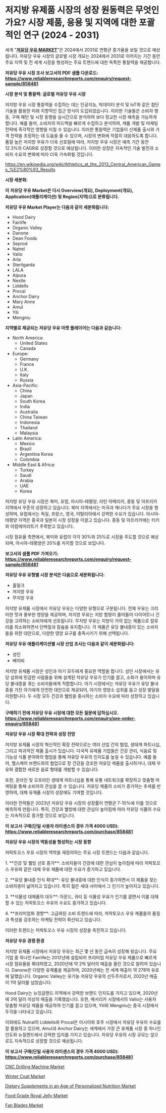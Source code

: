 <p><h1>저지방 유제품 시장의 성장 원동력은 무엇인가요? 시장 제품, 응용 및 지역에 대한 포괄적인 연구 (2024 - 2031)</h1></p><p>세계 "<strong><a href="https://www.reliableresearchreports.com/low-lactose-milk-r858481">저유당 우유 MARKET</a></strong>"은 2024에서 2031로 연평균 증가율을 보일 것으로 예상됩니다. 저유당 우유 시장의 글로벌 시장 개요는 2024에서 2031로 이어지는 기간 동안 주요 지역 및 전 세계 시장을 형성하는 주요 트렌드에 대한 독특한 통찰력을 제공합니다.</p>
<p><strong>저유당 우유 시장 조사 보고서의 PDF 샘플 다운로드: <a href="https://www.reliableresearchreports.com/enquiry/request-sample/858481">https://www.reliableresearchreports.com/enquiry/request-sample/858481</a></strong></p>
<p><strong>시장 분석 및 통찰력: 글로벌 저유당 우유 시장</strong></p>
<p><p>저지방 우유 시장 통찰력을 수집하는 데는 인공지능, 빅데이터 분석 및 IoT와 같은 첨단 기술을 활용한 미래 지향적인 접근 방식이 도입되었습니다. 이러한 기술들은 소비자 행동, 구매 패턴 및 시장 동향을 실시간으로 분석하여 보다 정교한 시장 예측을 가능하게 합니다. 예를 들어, 소비자의 피드백을 빠르게 수집하고 분석하여, 제품 개발 및 마케팅 전략에 즉각적인 영향을 미칠 수 있습니다. 이러한 통찰력은 기업들이 신제품 출시와 가격 전략을 조정하는 데 도움을 줄 수 있으며, 시장의 변화에 적절히 대응하도록 합니다. 품질 높은 저지방 우유가 더욱 선호됨에 따라, 저지방 우유 시장은 예측 기간 동안 12.3%의 CAGR로 성장할 것으로 예상됩니다. 이러한 성장은 지속적인 기술 발전과 소비자 수요의 변화에 따라 더욱 가속화될 것입니다.</p></p>
<p><a href="%7CAUTHORITHY_DOMAIN_URL%7C">https://en.wikipedia.org/wiki/Athletics_at_the_2013_Central_American_Games_%E2%80%93_Results</a></p>
<p><strong>시장 세분화:</strong></p>
<p><strong>이 저유당 우유 Market은 다시 Overview(개요), Deployment(개요), Application(애플리케이션) 및 Region(지역)으로 분류됩니다.</strong></p>
<p><strong>저유당 우유 Market Player는 다음과 같이 세분화됩니다:</strong></p>
<p><ul><li>Hood Dairy</li><li>Fairlife</li><li>Organic Valley</li><li>Danone</li><li>Dean Foods</li><li>Seprod</li><li>Natrel</li><li>Valio</li><li>Arla</li><li>Sterilgarda</li><li>LALA</li><li>Alpura</li><li>Nestle</li><li>Liddells</li><li>Procal</li><li>Anchor Dairy</li><li>Mary Anne</li><li>Amul</li><li>Yili</li><li>Mengniu</li></ul></p>
<p><strong>지역별로 제공되는 저유당 우유 마켓 플레이어는 다음과 같습니다:</strong></p>
<p><ul>
    <li>
        North America:
        <ul>
            <li>United States</li>
            <li>Canada</li>
        </ul>
    </li>
    <li>
        Europe:
        <ul>
            <li>Germany</li>
            <li>France</li>
            <li>U.K.</li>
            <li>Italy</li>
            <li>Russia</li>
        </ul>
    </li>
    <li>
        Asia-Pacific:
        <ul>
            <li>China</li>
            <li>Japan</li>
            <li>South Korea</li>
            <li>India</li>
            <li>Australia</li>
            <li>China Taiwan</li>
            <li>Indonesia</li>
            <li>Thailand</li>
            <li>Malaysia</li>
        </ul>
    </li>
    <li>
        Latin America:
        <ul>
            <li>Mexico</li>
            <li>Brazil</li>
            <li>Argentina Korea</li>
            <li>Colombia</li>
        </ul>
    </li>
    <li>
        Middle East & Africa:
        <ul>
            <li>Turkey</li>
            <li>Saudi</li>
            <li>Arabia</li>
            <li>UAE</li>
            <li>Korea</li>
        </ul>
    </li>
    </ul></p>
<p><p>저지방 유당 우유 시장은 북미, 유럽, 아시아-태평양, 라틴 아메리카, 중동 및 아프리카 지역에서 꾸준히 성장하고 있습니다. 북미 지역에서는 미국과 캐나다가 주요 시장을 형성하며, 유럽에서는 독일, 프랑스, 영국, 이탈리아에서 강력한 수요가 있습니다. 아시아-태평양 지역은 중국과 일본이 시장 성장을 이끌고 있습니다. 중동 및 아프리카에는 터키와 아랍에미리트가 주목받고 있습니다. </p><p>시장 점유율 측면에서, 북미와 유럽이 각각 30%와 25%로 시장을 주도할 것으로 예상되며, 아시아-태평양은 20%를 차지할 것으로 보입니다.</p></p>
<p><strong>보고서의 샘플 PDF 가져오기: <a href="https://www.reliableresearchreports.com/enquiry/request-sample/858481">https://www.reliableresearchreports.com/enquiry/request-sample/858481</a></strong></p>
<p><strong>저유당 우유 유형별 시장 분석은 다음으로 세분화됩니다:</strong></p>
<p><ul><li>홀밀크</li><li>저지방 우유</li><li>무지방 우유</li></ul></p>
<p><p>저지방 유제품 시장에서 저유당 우유는 다양한 유형으로 구분됩니다. 전체 우유는 크리미한 맛과 풍부한 영양을 제공하며, 저지방 우유는 지방 함량이 줄어들어 다이어트나 건강을 고려하는 소비자에게 선호됩니다. 무지방 우유는 지방이 거의 없는 제품으로 칼로리를 최소화하면서 단백질과 칼슘을 유지합니다. 각 제품은 유당 불내증이 있는 소비자들을 위한 대안으로, 다양한 영양 요구를 충족시키기 위해 선택됩니다.</p></p>
<p><strong>저유당 우유 애플리케이션별 시장 산업 조사는 다음과 같이 세분화됩니다:</strong></p>
<p><ul><li>성인</li><li>베이비</li></ul></p>
<p><p>저지방 유제품 시장은 성인과 아기 모두에게 중요한 역할을 합니다. 성인 시장에서는 유당 섭취에 민감한 사람들을 위해 설계된 저유당 우유가 인기를 끌고, 소화가 용이하며 유당 불내증을 겪는 소비자들에게 적합합니다. 아기 시장에서는 저유당 우유가 유당 불내증을 가진 아기에게 안전한 대안으로 제공되어, 아기의 영양소 섭취를 돕고 성장 발달을 지원합니다. 두 시장 모두 건강과 웰빙을 중시하는 소비자 수요에 따라 성장하고 있습니다.</p></p>
<p><strong>구매하기 전에 저유당 우유 시장에 대한 모든 질문에 답하십시오. <a href="https://www.reliableresearchreports.com/enquiry/pre-order-enquiry/858481">https://www.reliableresearchreports.com/enquiry/pre-order-enquiry/858481</a></strong></p>
<p><strong>저유당 우유 시장 확대 전략과 성장 전망</strong></p>
<p><p>저지방 유제품 시장의 혁신적인 확장 전략으로는 여러 산업 간의 협업, 생태계 파트너십, 그리고 파괴적인 제품 출시가 있습니다. 다국적 유제품 기업들은 건강 관리, 식음료 및 기능성 식품 분야와의 협업을 통해 저유당 우유의 인지도를 높일 수 있습니다. 예를 들어, 헬스케어 브랜드와의 협업으로 장 건강을 강조한 저유당 제품을 출시하거나, 대체 우유와 결합한 새로운 음료 형태를 개발할 수 있습니다.</p><p>또한, 온라인 및 오프라인 생태계 파트너십을 통해 유통 네트워크를 확장하고 맞춤형 마케팅을 통해 소비자의 관심을 끌 수 있습니다. 저유당 제품의 소비가 증가하는 추세를 반영하여, 대체 유제품 시장의 성장에도 기여할 것입니다.</p><p>이러한 전략들은 2023년 저유당 우유 시장의 성장률이 연평균 7-10%에 이를 것으로 예측하게 만듭니다. 특히, 건강과 웰빙에 대한 관심이 높아짐에 따라 저유당 식품의 수요는 지속적으로 증가할 것으로 보입니다.</p></p>
<p><strong>이 보고서 구매(단일 사용자 라이센스의 경우 가격 4000 USD): <a href="https://www.reliableresearchreports.com/purchase/858481">https://www.reliableresearchreports.com/purchase/858481</a></strong></p>
<p><strong>저유당 우유 시장의 역동성을 형성하는 시장 동향</strong></p>
<p><p> 저락토오스 우유 시장의 역학을 재정의하는 주요 시장 트렌드는 다음과 같습니다.</p><p>1. **건강 및 웰빙 선호 증가**: 소비자들이 건강에 대한 관심이 높아짐에 따라 저락토오스 우유와 같은 대체 우유 제품에 대한 수요가 증가하고 있습니다. </p><p>2. **유당 불내증 인식 확대**: 유당 불내증에 대한 인식이 증가하면서 이 제품을 찾는 소비자층이 넓어지고 있습니다. 특히 젊은 세대 사이에서 그 인기가 높아지고 있습니다.</p><p>3. **식물성 대체품의 대두**: 아몬드, 귀리 등 식물성 우유가 인기를 끌면서 이를 대체할 수 있는 저락토오스 우유의 수요도 증가하고 있습니다.</p><p>4. **프리미엄화 경향**: 고급화된 소비 트렌드에 따라, 저락토오스 우유 제품들의 품질과 특성을 강조하는 마케팅 전략이 확산되고 있습니다.</p><p>이러한 트렌드는 저락토오스 우유 시장의 성장을 촉진하고 있습니다.</p></p>
<p><strong>저유당 우유 경쟁 환경</strong></p>
<p><p>저지방 유제품 시장에서 저유당 우유는 최근 몇 년 동안 급속히 성장해 왔습니다. 주요 기업 중 하나인 Fairlife는 2012년에 설립되어 프리미엄 저유당 우유 제품으로 빠르게 시장 점유율을 확대하였고, 2020년에 약 2억 달러의 매출을 올린 것으로 알려져 있습니다. Danone은 다양한 유제품을 제공하며, 2020년에는 전 세계 매출이 약 278억 유로에 달했습니다. Organic Valley는 유기농 저유당 우유의 선두주자로서, 2020년 매출이 1억 달러를 넘었습니다.</p><p>Hood Dairy는 뉴잉글랜드 지역에서 강력한 브랜드 인지도를 가지고 있으며, 2020년에 3억 달러 이상의 매출을 기록했습니다. 또한, 메서리카 시장에서의 Valio는 사용자 맞춤형 저유당 제품을 제공하여 인기를 끌고 있으며, Yili와 Mengniu는 중국 시장에서 두각을 나타내고 있습니다.</p><p>이외에도 Nutral의 Liddells와 Procal은 아시아와 호주 시장에서 저유당 우유의 수요를 잘 활용하고 있으며, Amul과 Anchor Dairy는 세계에서 가장 큰 유제품 시장 중 하나인 인도와 뉴질랜드에서 강력한 입지를 가지고 있습니다. 저유당 우유의 시장 규모는 앞으로도 지속적으로 성장할 것으로 예상됩니다.</p></p>
<p><strong>이 보고서 구매(단일 사용자 라이센스의 경우 가격 4000 USD): <a href="https://www.reliableresearchreports.com/purchase/858481">https://www.reliableresearchreports.com/purchase/858481</a></strong></p>
<p><p><a href="https://medium.com/@elisamohr1927/charting-the-future-comprehensive-analysis-of-the-global-cnc-drilling-machine-market-2024-2031-982210f32a92">CNC Drilling Machine Market</a></p><p><a href="https://issuu.com/reportprime-2/docs/winter-coat-market-size-2030.pptx_aa5dea115db88d">Winter Coat Market</a></p><p><a href="https://github.com/nathandecarvalho/Market-Research-Report-List-5/blob/main/dietary-supplements-in-an-age-of-personalized-nutrition-market.md">Dietary Supplements in an Age of Personalized Nutrition Market</a></p><p><a href="https://github.com/DixieGrimes/Market-Research-Report-List-1/blob/main/food-grade-royal-jelly-market.md">Food Grade Royal Jelly Market</a></p><p><a href="https://medium.com/@elisamohr1927/market-forecasting-change-global-fan-blades-market-dynamics-and-future-trends-2024-2031-ae50eec64f1f">Fan Blades Market</a></p></p>